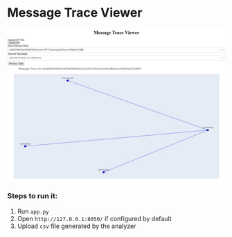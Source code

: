 
# Message Trace Viewer

![Example](images/example.jpg)

### Steps to run it:

1. Run `app.py`
2. Open `http://127.0.0.1:8050/` if configured by default
3. Upload `csv` file generated by the analyzer



